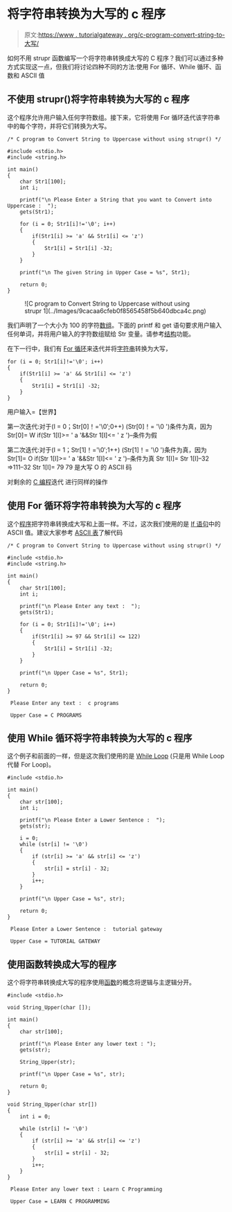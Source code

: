 # 将字符串转换为大写的 c 程序

> 原文:[https://www . tutorialgateway . org/c-program-convert-string-to-大写/](https://www.tutorialgateway.org/c-program-to-convert-string-to-uppercase/)

如何不用 strupr 函数编写一个将字符串转换成大写的 C 程序？我们可以通过多种方式实现这一点，但我们将讨论四种不同的方法:使用 For 循环、While 循环、函数和 ASCII 值

## 不使用 strupr()将字符串转换为大写的 c 程序

这个程序允许用户输入任何字符数组。接下来，它将使用 For 循环迭代该字符串中的每个字符，并将它们转换为大写。

```
/* C program to Convert String to Uppercase without using strupr() */

#include <stdio.h>
#include <string.h>

int main()
{
  	char Str1[100];
  	int i;

  	printf("\n Please Enter a String that you want to Convert into Uppercase :  ");
  	gets(Str1);

  	for (i = 0; Str1[i]!='\0'; i++)
  	{
  		if(Str1[i] >= 'a' && Str1[i] <= 'z')
  		{
  			Str1[i] = Str1[i] -32;
		}
  	}

  	printf("\n The given String in Upper Case = %s", Str1);

  	return 0;
}
```

<figure class="wp-block-image">![C program to Convert String to Uppercase without using strupr 1](../Images/9cacaa6cfeb0f8565458f5b640dbca4c.png)</figure>

我们声明了一个大小为 100 的字符[数组](https://www.tutorialgateway.org/array-in-c/)。下面的 printf 和 get 语句要求用户输入任何单词，并将用户输入的字符数组赋给 Str 变量。请参考[结构](https://www.tutorialgateway.org/strupr-in-c-programming/)功能。

在下一行中，我们有 [For 循环](https://www.tutorialgateway.org/for-loop-in-c-programming/)来迭代并将[字符串](https://www.tutorialgateway.org/c-string/)转换为大写，

```
for (i = 0; Str1[i]!='\0'; i++)
{
	if(Str1[i] >= 'a' && Str1[i] <= 'z')
	{
		Str1[i] = Str1[i] -32;
	}
}
```

用户输入=【世界】

第一次迭代:对于(I = 0；Str[0]！='\0′;0++)
(Str[0]！= '\0 ')条件为真，因为 Str[0]= W
if(Str 1[I]>= ' a '&&Str 1[I]<= ' z ')–条件为假

第二次迭代:对于(I = 1；Str[1]！='\0′;1++)
(Str[1]！= '\0 ')条件为真，因为 Str[1]= O
if(Str 1[I]>= ' a '&&Str 1[I]<= ' z ')–条件为真
Str 1[I]= Str 1[I]–32 =>111–32
Str 1[I]= 79
79 是大写 O 的 ASCII 码

对剩余的 [C 编程](https://www.tutorialgateway.org/c-programming/)迭代 进行同样的操作

## 使用 For 循环将字符串转换为大写的 c 程序

这个[程序](https://www.tutorialgateway.org/c-programming-examples/)把字符串转换成大写和上面一样。不过，这次我们使用的是 [If 语句](https://www.tutorialgateway.org/if-statement-in-c/)中的 ASCII 值。建议大家参考 [ASCII 表](https://www.tutorialgateway.org/ascii-table/)了解代码

```
/* C program to Convert String to Uppercase without using strupr() */

#include <stdio.h>
#include <string.h>

int main()
{
  	char Str1[100];
  	int i;

  	printf("\n Please Enter any text :  ");
  	gets(Str1);

  	for (i = 0; Str1[i]!='\0'; i++)
  	{
  		if(Str1[i] >= 97 && Str1[i] <= 122)
  		{
  			Str1[i] = Str1[i] -32;
		}
  	}

  	printf("\n Upper Case = %s", Str1);

  	return 0;
}
```

```
 Please Enter any text :  c programs

 Upper Case = C PROGRAMS
```

## 使用 While 循环将字符串转换为大写的 c 程序

这个例子和前面的一样，但是这次我们使用的是 [While Loop](https://www.tutorialgateway.org/while-loop-in-c/) (只是用 While Loop 代替 For Loop)。

```
#include <stdio.h> 

int main()
{
	char str[100];
	int i;

	printf("\n Please Enter a Lower Sentence :  ");
	gets(str);

 	i = 0;
	while (str[i] != '\0') 
	{
    	if (str[i] >= 'a' && str[i] <= 'z') 
		{
        	str[i] = str[i] - 32;
    	}
      	i++;
	}

	printf("\n Upper Case = %s", str);

	return 0;
}
```

```
 Please Enter a Lower Sentence :  tutorial gateway

 Upper Case = TUTORIAL GATEWAY
```

## 使用函数转换成大写的程序

这个将字符串转换成大写的程序使用[函数](https://www.tutorialgateway.org/functions-in-c/)的概念将逻辑与主逻辑分开。

```
#include <stdio.h> 

void String_Upper(char []);

int main()
{
	char str[100];

	printf("\n Please Enter any lower text : ");
	gets(str);

	String_Upper(str);

	printf("\n Upper Case = %s", str);

	return 0;
}

void String_Upper(char str[]) 
{
	int i = 0;

	while (str[i] != '\0') 
	{
    	if (str[i] >= 'a' && str[i] <= 'z') 
		{
        	str[i] = str[i] - 32;
    	}
      	i++;
	}
}
```

```
 Please Enter any lower text : Learn C Programming

 Upper Case = LEARN C PROGRAMMING
```